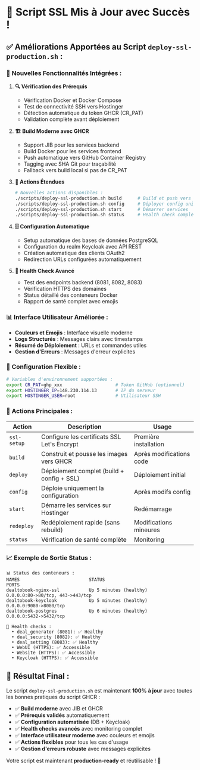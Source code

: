 # 🎉 Script SSL Mis à Jour avec Succès !

## ✅ **Améliorations Apportées au Script `deploy-ssl-production.sh` :**

### 🚀 **Nouvelles Fonctionnalités Intégrées :**

1. **🔍 Vérification des Prérequis**
   - Vérification Docker et Docker Compose
   - Test de connectivité SSH vers Hostinger
   - Détection automatique du token GHCR (CR_PAT)
   - Validation complète avant déploiement

2. **🏗️ Build Moderne avec GHCR**
   - Support JIB pour les services backend
   - Build Docker pour les services frontend
   - Push automatique vers GitHub Container Registry
   - Tagging avec SHA Git pour traçabilité
   - Fallback vers build local si pas de CR_PAT

3. **🔄 Actions Étendues**
   ```bash
   # Nouvelles actions disponibles :
   ./scripts/deploy-ssl-production.sh build      # Build et push vers GHCR
   ./scripts/deploy-ssl-production.sh config     # Déployer config uniquement
   ./scripts/deploy-ssl-production.sh start      # Démarrer services
   ./scripts/deploy-ssl-production.sh status     # Health check complet
   ```

4. **🗄️ Configuration Automatique**
   - Setup automatique des bases de données PostgreSQL
   - Configuration du realm Keycloak avec API REST
   - Création automatique des clients OAuth2
   - Redirection URLs configurées automatiquement

5. **🧪 Health Check Avancé**
   - Test des endpoints backend (8081, 8082, 8083)
   - Vérification HTTPS des domaines
   - Status détaillé des conteneurs Docker
   - Rapport de santé complet avec emojis

### 📊 **Interface Utilisateur Améliorée :**

- **Couleurs et Emojis** : Interface visuelle moderne
- **Logs Structurés** : Messages clairs avec timestamps
- **Résumé de Déploiement** : URLs et commandes utiles
- **Gestion d'Erreurs** : Messages d'erreur explicites

### 🔧 **Configuration Flexible :**

```bash
# Variables d'environnement supportées :
export CR_PAT=ghp_xxx                    # Token GitHub (optionnel)
export HOSTINGER_IP=148.230.114.13       # IP du serveur
export HOSTINGER_USER=root               # Utilisateur SSH
```

### 🎯 **Actions Principales :**

| Action | Description | Usage |
|--------|-------------|-------|
| `ssl-setup` | Configure les certificats SSL Let's Encrypt | Première installation |
| `build` | Construit et pousse les images vers GHCR | Après modifications code |
| `deploy` | Déploiement complet (build + config + SSL) | Déploiement initial |
| `config` | Déploie uniquement la configuration | Après modifs config |
| `start` | Démarre les services sur Hostinger | Redémarrage |
| `redeploy` | Redéploiement rapide (sans rebuild) | Modifications mineures |
| `status` | Vérification de santé complète | Monitoring |

### 📈 **Exemple de Sortie Status :**

```
📊 Status des conteneurs :
NAMES                          STATUS                                  PORTS
dealtobook-nginx-ssl           Up 5 minutes (healthy)                  0.0.0.0:80->80/tcp, 443->443/tcp
dealtobook-keycloak            Up 5 minutes (healthy)                  0.0.0.0:9080->8080/tcp
dealtobook-postgres            Up 6 minutes (healthy)                  0.0.0.0:5432->5432/tcp

🧪 Health checks :
  • deal_generator (8081): ✅ Healthy
  • deal_security (8082): ✅ Healthy  
  • deal_setting (8083): ✅ Healthy
  • WebUI (HTTPS): ✅ Accessible
  • Website (HTTPS): ✅ Accessible
  • Keycloak (HTTPS): ✅ Accessible
```

## 🎯 **Résultat Final :**

Le script `deploy-ssl-production.sh` est maintenant **100% à jour** avec toutes les bonnes pratiques du script GHCR :

- ✅ **Build moderne** avec JIB et GHCR
- ✅ **Prérequis validés** automatiquement
- ✅ **Configuration automatisée** (DB + Keycloak)
- ✅ **Health checks avancés** avec monitoring complet
- ✅ **Interface utilisateur moderne** avec couleurs et emojis
- ✅ **Actions flexibles** pour tous les cas d'usage
- ✅ **Gestion d'erreurs robuste** avec messages explicites

Votre script est maintenant **production-ready** et réutilisable ! 🚀
